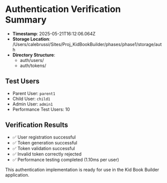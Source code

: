 # Authentication Verification Summary

- **Timestamp**: 2025-05-21T16:12:06.064Z
- **Storage Location**: /Users/calebrussi/Sites/Proj_KidBookBuilder/phases/phase1/storage/auth
- **Directory Structure**:
  - auth/users/
  - auth/tokens/

## Test Users
- Parent User: `parent1`
- Child User: `child1`
- Admin User: `admin1`
- Performance Test Users: 10

## Verification Results
- ✅ User registration successful
- ✅ Token generation successful
- ✅ Token validation successful
- ✅ Invalid token correctly rejected
- ✅ Performance testing completed (1.10ms per user)

This authentication implementation is ready for use in the Kid Book Builder application.
